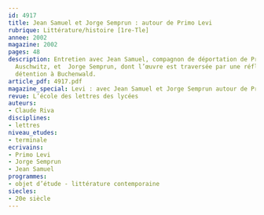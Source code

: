 ```yaml
---
id: 4917
title: Jean Samuel et Jorge Semprun : autour de Primo Levi
rubrique: Littérature/histoire [1re-Tle]
annee: 2002
magazine: 2002
pages: 48
description: Entretien avec Jean Samuel, compagnon de déportation de Primo Levi à
  Auschwitz, et  Jorge Semprun, dont l’œuvre est traversée par une réflexion sur sa
  détention à Buchenwald.
article_pdf: 4917.pdf
magazine_special: Levi : avec Jean Samuel et Jorge Semprun autour de Primo Levi
revue: L’école des lettres des lycées
auteurs:
- Claude Riva
disciplines:
- lettres
niveau_etudes:
- terminale
ecrivains:
- Primo Levi
- Jorge Semprun
- Jean Samuel
programmes:
- objet d’étude - littérature contemporaine
siecles:
- 20e siècle
---
```

